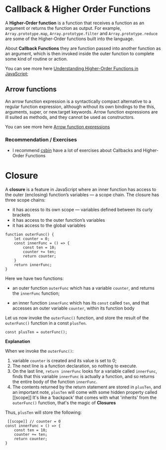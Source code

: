# Callback & Higher Order Functions

A **Higher-Order function** is a function that receives a function as an argument or returns the function as output.
For example, `Array.prototype.map`, `Array.prototype.filter` and `Array.prototype.reduce` are some of the Higher-Order functions built into the language.

About **Callback Functions** they are function passed into another function as an argument, which is then invoked inside the outer function to complete some kind of routine or action.

You can see more here [Understanding Higher-Order Functions in JavaScript](https://blog.bitsrc.io/understanding-higher-order-functions-in-javascript-75461803bad);

## Arrow functions
An arrow function expression is a syntactically compact alternative to a regular function expression, although without its own bindings to the this, arguments, super, or new.target keywords. Arrow function expressions are ill suited as methods, and they cannot be used as constructors. 

You can see more here [Arrow function expressions](https://developer.mozilla.org/en-US/docs/Web/JavaScript/Reference/Functions/Arrow_functions)

### Recommendation / Exercises
* I recommend [csbin](http://csbin.io/callbacks) have a lot of exercises about Callbacks and Higher-Order Functions

# Closure
A **closure** is a feature in JavaScript where an inner function has access to the outer (enclosing) function’s variables — a scope chain.
The closure has three scope chains:

* it has access to its own scope — variables defined between its curly brackets
* it has access to the outer function’s variables
* it has access to the global variables

```
function outerFunc() {
    let counter = 0;
    const innerFunc = () => {
        const ten = 10;
        counter += ten;
        return counter;
    }
    return innerFunc;
}
```

Here we have two functions:

* an outer function `outerFunc` which has a variable `counter`, and returns the `innerFunc` function;

* an inner function `innerFunc` which has its `const` called `ten`, and that accesses an outer variable `counter`, within its function body


Let us now invoke the `outerFunc()` function, and store the result of the `outerFunc()` function in a const `plusTen`. 
``` 
const plusTen = outerFunc();
```

**Explanation**

When we invoke the `outerFunc()`: 
1. variable `counter` is created and its value is set to 0;
2. The next line is a function declaration, so nothing to execute.
3. On the last line, `return innerFunc` looks for a variable called `innerFunc`, finds that this variable `innerFunc` is actually a function, and so returns the entire body of the function `innerFunc`.
4. The contents returned by the return statement are stored in `plusTen`, and an important note, `plusTen` will come with some hidden property called [[scope]] It's like a  ‘backpack’ that comes with what 'inherits' from the `outerFunc()` function, that's the magic of **Closures**

Thus, `plusTen` will store the following:
```
 [[scope]] // counter = 0
const innerFunc = () => {
    const ten = 10;
    counter += ten;
    return counter;
}
```